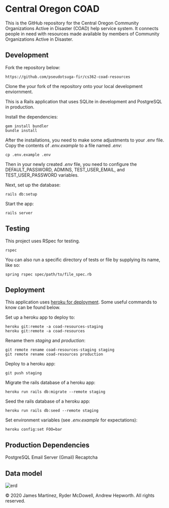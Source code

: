 # Central Oregon COAD

This is the GitHub repository for the Central Oregon Community Organizations Active
in Disaster (COAD) help service system. It connects people in need with resources
made available by members of Community Organizations Active in Disaster.

## Development

Fork the repository below:

```
https://github.com/pseudotsuga-fir/cs362-coad-resources
```
Clone the your fork of the repository onto your local development enviornment.

This is a Rails application that uses SQLite in development and PostgreSQL in production.

Install the dependencies:

```
gem install bundler
bundle install
```

After the installations, you need to make some adjustments to your .env file. Copy the contents of _.env.example_ to a file named _.env_:

```
cp .env.example .env
```
Then in your newly created _.env_ file, you need to configure the DEFAULT_PASSWORD, ADMINS, TEST_USER_EMAIL, and TEST_USER_PASSWORD variables.

Next, set up the database:

```
rails db:setup
```


Start the app:

```
rails server
```

## Testing

This project uses RSpec for testing.

```
rspec
```

You can also run a specific directory of tests or file by supplying its name, like so:

```
spring rspec spec/path/to/file_spec.rb
```

## Deployment

This application uses [heroku for deployment](https://devcenter.heroku.com/articles/git).
Some useful commands to know can be found below.

Set up a heroku app to deploy to:

```
heroku git:remote -a coad-resources-staging
heroku git:remote -a coad-resources

```

Rename them _staging_ and _production_:

```
git remote rename coad-resources-staging staging
git remote rename coad-resources production

```

Deploy to a heroku app:

```
git push staging
```

Migrate the rails database of a heroku app:

```
heroku run rails db:migrate --remote staging
```

Seed the rails database of a heroku app:

```
heroku run rails db:seed --remote staging
```

Set environment variables (see _.env.example_ for expectations):

```
heroku config:set FOO=bar
```

## Production Dependencies

PostgreSQL
Email Server (Gmail)
Recaptcha

## Data model
![erd](public/documentation/erd.jpg?raw=true)


&copy; 2020 James Martinez, Ryder McDowell, Andrew Hepworth. All rights reserved.